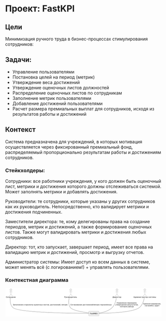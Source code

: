 # Проект: FastKPI

## Цели
Минимизация ручного труда в бизнес-процессах стимулирования сотрудников:

## Задачи:
- Управление пользователями
- Постановка целей на период (метрик)
- Утверждение веса достижений
- Утверждение оценочных листов должностей
- Распределение оценочных листов по сотрудникам
- Заполнение метрик пользователями
- Добавление достижений пользователями
- Расчет размера премиальных выплат для сотрудников, исходя из результатов работы и достижений

## Контекст
Система предназначена для учреждений, в которых мотивация осуществляется через фиксированный премиальный фонд, распределяемый пропорционально результатам работы и достижениям сотрудников.

### Стейкхолдеры:
Сотрудники: все работники учреждения, у кого должен быть оценочный лист, метрики и достижения которого должны отслеживаться системой. Может заполнять метрики и добавлять достижения.

Руководители: те сотрудники, которые указаны у других сотрудников как их руководитель. Непосредственно, кто валидирует метрики и достижения подчиненных.

Заместители директора: те, кому делегированы права на создание периодов, метрик и достижений, а также формирование оценочных листов. Также могут валидировать метрики и достижения любых сотрудников.

Директор: тот, кто запускает, завершает период, имеет все права на валидацию метрик и достижений, просмотр и выгрузку отчетов.

Администратор системы: Имеет доступ ко всем данных в системе, может менять всё (с логированием!) + управлять пользователями. 

### Контекстная диаграмма
![context.png](uml/c4_context.png)
